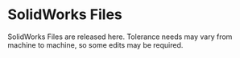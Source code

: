 # SolidWorks Files
SolidWorks Files are released here. Tolerance needs may vary from machine to machine, so some edits may be required.
